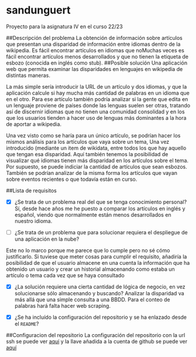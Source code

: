 # sandunguert
Proyecto para la asignatura IV en el curso 22/23

##Descripción del problema
La obtención de información sobre artículos que presentan una disparidad de información entre idiomas dentro de la wikipedia. Es fácil encontrar artículos en idiomas que noMuchas veces es fácil encontrar artículos menos desarrollados y que no tienen la etiqueta de esbozo (conocida en inglés como stub).
##Posible solución
Una aplicación web que permita examinar las disparidades en lenguajes en wikipedia de distintas maneras.

La más simple sería introducir la URL de un artículo y dos idiomas, y que la aplicación calcule si hay mucha más cantidad de palabras en un idioma que en el otro. Para ese artículo también podría analizar si la gente que edita en un lenguaje proviene de países donde las lenguas suelen ser otras, tratando así de discernir idiomas que no tienen una comunidad consolidad y en los que los usuarios tienden a hacer uso de lenguas más dominantes a la hora de aportar a wikipedia.

Una vez visto como se haría para un único artículo, se podrían hacer los mismos análisis para los artículos que vaya sobre un tema, Una vez introducido (mediante un item de wikidata, entre todos los que hay aquello que tengan esa disparidad. Aquí también tenemos la posibilidad de visualizar qué idiomas tienen más disparidad en los artículos sobre el tema. Por supuesto, se puede indiciar la cantidad de artículos que sean esbozos. También se podrían analizar de la misma forma los artículos que vayan sobre eventos recientes o que todavía están en curso.

##Lista de requisitos
* [x] ¿Se trata de un problema real del que se tenga conocimiento personal?
Sí, desde hace años me he puesto a comparar los artículos en inglés y español, viendo que normalmente están menos desarrollados en nuestro idioma.


* [ ] ¿Se trata de un problema que para solucionar requiera el despliegue
   de una aplicación en la nube?

Este no lo marco porque me parece que lo cumple pero no sé cómo justificarlo.
Si tuviese que meter cosas para cumplir el requisito, añadiría la posibilidad de que el usuario almacene en una cuenta la información que ha obtenido un usuario y crear un historial almacenando como estaba un artículo o tema cada vez que se haya consultado


* [x] ¿La solución requiere una cierta cantidad de lógica de negocio, en vez
    solucionarse sólo almacenando y buscando?
Analizar la disparidad va más allá que una simple consulta a una BBDD. Para el conteo de palabras hará falta hacer web scraping.


* [x] ¿Se ha incluído la configuración del repositorio y se ha enlazado desde el `README`?

##Configuracion del repositorio
La configuración del repositorio con la url ssh se puede ver [aquí](Objetivo0/config.png) y la llave añadida a la cuenta de github se puede ver [aquí](Objetivo0/llave.png)
